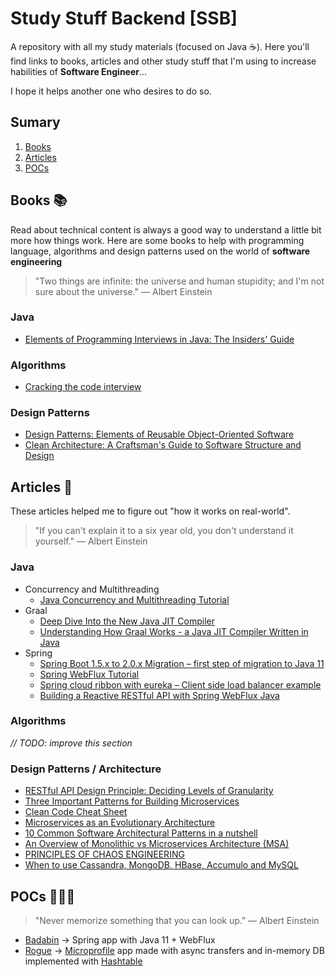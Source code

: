 # Study Stuff Backend [SSB]

A repository with all my study materials (focused on Java ☕️). Here you'll find links to books, articles and other study stuff that I'm using to increase habilities of **Software Engineer**... 

I hope it helps another one who desires to do so.

## Sumary
1. [Books](#books)  
2. [Articles](#articles)
3. [POCs](#pocs)

## Books 📚

Read about technical content is always a good way to understand a little bit more how things work. Here are some books to help with programming language, algorithms and design patterns used on the world of **software engineering**

> "Two things are infinite: the universe and human stupidity; and I'm not sure about the universe." ― Albert Einstein

### Java

* [Elements of Programming Interviews in Java: The Insiders' Guide ](https://www.amazon.com.br/Elements-Programming-Interviews-Java-Insiders/dp/1517671272/ref=sr_1_1?__mk_pt_BR=%C3%85M%C3%85%C5%BD%C3%95%C3%91&keywords=Elements+of+Programming+Interviews+in+Java%3A+The+Insiders%27+Guide&qid=1565991644&s=gateway&sr=8-1)

### Algorithms

* [Cracking the code interview](https://www.amazon.com.br/Cracking-Coding-Interview-Programming-Questions/dp/0984782850/ref=sr_1_1?__mk_pt_BR=%C3%85M%C3%85%C5%BD%C3%95%C3%91&keywords=cracking&qid=1565991398&s=gateway&sr=8-1)

### Design Patterns

* [Design Patterns: Elements of Reusable Object-Oriented Software](https://www.amazon.com.br/Design-Patterns-Object-Oriented-Addison-Wesley-Professional-ebook/dp/B000SEIBB8/ref=sr_1_2?__mk_pt_BR=%C3%85M%C3%85%C5%BD%C3%95%C3%91&crid=PMSTSTUQWO5M&keywords=design+patterns&qid=1565991752&s=gateway&sprefix=Design+patter%2Caps%2C262&sr=8-2)
* [Clean Architecture: A Craftsman's Guide to Software Structure and Design ](https://www.amazon.com.br/Clean-Architecture-Craftsmans-Software-Structure-ebook/dp/B075LRM681/ref=pd_rhf_se_s_qp_0_3/130-5404658-1610243?_encoding=UTF8&pd_rd_i=B075LRM681&pd_rd_r=4c9a19e6-fd7c-4a3c-9792-c370a8b339e4&pd_rd_w=yudn9&pd_rd_wg=9v9dS&psc=1&refRID=XRP02VVN1JT82RSZZPPC)

## Articles 📝

These articles helped me to figure out "how it works on  real-world".

> "If you can't explain it to a six year old, you don't understand it yourself." ― Albert Einstein

### Java

* Concurrency and Multithreading
    * [Java Concurrency and Multithreading Tutorial](http://tutorials.jenkov.com/java-concurrency/index.html)
* Graal
    * [Deep Dive Into the New Java JIT Compiler](https://www.baeldung.com/graal-java-jit-compiler)
    * [Understanding How Graal Works - a Java JIT Compiler Written in Java](https://chrisseaton.com/truffleruby/jokerconf17/)
* Spring
    * [Spring Boot 1.5.x to 2.0.x Migration – first step of migration to Java 11](https://altkomsoftware.pl/en/blog/spring-boot-migration-java/)
    * [Spring WebFlux Tutorial](https://howtodoinjava.com/spring-webflux/spring-webflux-tutorial/)
    * [Spring cloud ribbon with eureka – Client side load balancer example](https://howtodoinjava.com/spring-cloud/spring-boot-ribbon-eureka/)
    * [Building a Reactive RESTful API with Spring WebFlux Java](https://medium.com/@cheron.antoine/tuto-building-a-reactive-restful-api-with-spring-webflux-java-258fd4dbae41)

### Algorithms 
*// TODO: improve this section*

### Design Patterns / Architecture

* [RESTful API Design Principle: Deciding Levels of Granularity](https://dzone.com/articles/restful-api-design-principle-deciding-levels-of-gr)
* [Three Important Patterns for Building Microservices](https://dzone.com/articles/3-most-important-patterns-for-building-microservic)
* [Clean Code Cheat Sheet](https://www.planetgeek.ch/wp-content/uploads/2014/11/Clean-Code-V2.4.pdf)
* [Microservices as an Evolutionary Architecture](https://www.thoughtworks.com/pt/insights/blog/microservices-evolutionary-architecture)
* [10 Common Software Architectural Patterns in a nutshell](https://towardsdatascience.com/10-common-software-architectural-patterns-in-a-nutshell-a0b47a1e9013)
* [An Overview of Monolithic vs Microservices Architecture (MSA)](https://www.bmc.com/blogs/microservices-architecture/)
* [PRINCIPLES OF CHAOS ENGINEERING](http://principlesofchaos.org/)
* [When to use Cassandra, MongoDB, HBase, Accumulo and MySQL](https://blog.ippon.tech/use-cassandra-mongodb-hbase-accumulo-mysql/)


## POCs 👨🏼‍💻

> "Never memorize something that you can look up." ― Albert Einstein

* [Badabin](https://github.com/rflpazini/badabin) -> Spring app with Java 11 + WebFlux
* [Rogue](https://github.com/rflpazini/rogue) -> [Microprofile](https://microprofile.io/) app made with async transfers and in-memory DB implemented with [Hashtable](https://docs.oracle.com/javase/7/docs/api/java/util/Hashtable.html)
